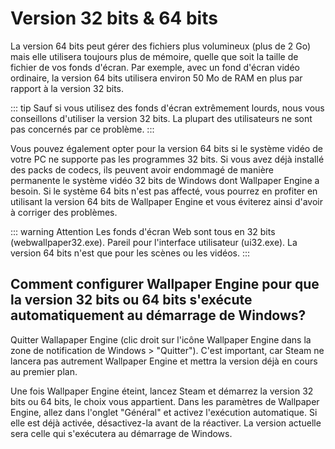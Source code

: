 # Version 32 bits & 64 bits

La version 64 bits peut gérer des fichiers plus volumineux (plus de 2 Go) mais elle utilisera toujours plus de mémoire, quelle que soit la taille de fichier de vos fonds d'écran. Par exemple, avec un fond d'écran vidéo ordinaire, la version 64 bits utilisera environ 50 Mo de RAM en plus par rapport à la version 32 bits.

::: tip Sauf si vous utilisez des fonds d'écran extrêmement lourds, nous vous conseillons d'utiliser la version 32 bits. La plupart des utilisateurs ne sont pas concernés par ce problème. :::

Vous pouvez également opter pour la version 64 bits si le système vidéo de votre PC ne supporte pas les programmes 32 bits. Si vous avez déjà installé des packs de codecs, ils peuvent avoir endommagé de manière permanente le système vidéo 32 bits de Windows dont Wallpaper Engine a besoin. Si le système 64 bits n'est pas affecté, vous pourrez en profiter en utilisant la version 64 bits de Wallpaper Engine et vous éviterez ainsi d'avoir à corriger des problèmes.

::: warning Attention Les fonds d'écran Web sont tous en 32 bits (webwallpaper32.exe). Pareil pour l'interface utilisateur (ui32.exe). La version 64 bits n'est que pour les scènes ou les vidéos. :::

## Comment configurer Wallpaper Engine pour que la version 32 bits ou 64 bits s'exécute automatiquement au démarrage de Windows?

Quitter Wallapaper Engine (clic droit sur l'icône Wallpaper Engine dans la zone de notification de Windows > "Quitter"). C'est important, car Steam ne lancera pas autrement Wallpaper Engine et mettra la version déjà en cours au premier plan.

Une fois Wallpaper Engine éteint, lancez Steam et démarrez la version 32 bits ou 64 bits, le choix vous appartient. Dans les paramètres de Wallpaper Engine, allez dans l'onglet "Général" et activez l'exécution automatique. Si elle est déjà activée, désactivez-la avant de la réactiver. La version actuelle sera celle qui s'exécutera au démarrage de Windows. 